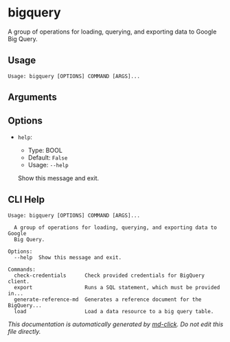 
# bigquery

A group of operations for loading, querying, and exporting data to Google Big Query.

## Usage

```
Usage: bigquery [OPTIONS] COMMAND [ARGS]...
```

## Arguments


## Options

* `help`:
    * Type: BOOL
    * Default: `False`
    * Usage: `--help`

    Show this message and exit.



## CLI Help

```
Usage: bigquery [OPTIONS] COMMAND [ARGS]...

  A group of operations for loading, querying, and exporting data to Google
  Big Query.

Options:
  --help  Show this message and exit.

Commands:
  check-credentials      Check provided credentials for BigQuery client.
  export                 Runs a SQL statement, which must be provided in...
  generate-reference-md  Generates a reference document for the BigQuery...
  load                   Load a data resource to a big query table.
```


_This documentation is automatically generated by [md-click](https://github.com/RiveryIo/md-click). Do not edit this file directly._
